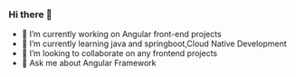 ### Hi there 👋



- 🔭 I’m currently working on Angular front-end projects
- 🌱 I’m currently learning java and springboot,Cloud Native Development
- 👯 I’m looking to collaborate on any frontend projects
- 💬 Ask me about Angular Framework

